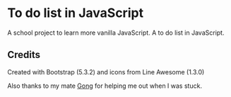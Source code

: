 # To do list in JavaScript

A school project to learn more vanilla JavaScript.
A to do list in JavaScript.


## Credits

Created with Bootstrap (5.3.2) and icons from Line Awesome (1.3.0)

Also thanks to my mate [Gong](https://github.com/Gong-Code) for helping me out when I was stuck.